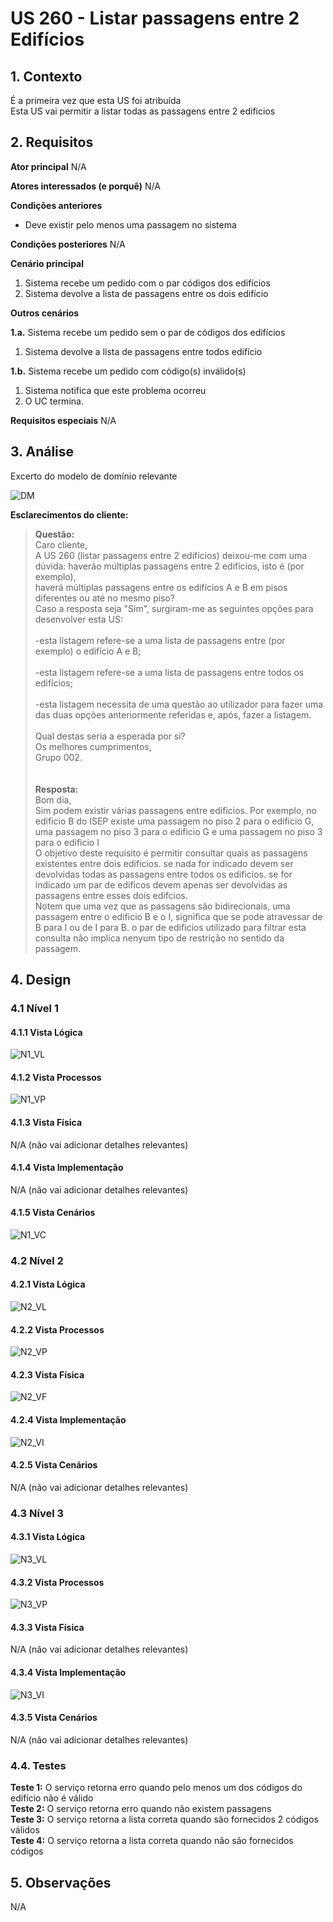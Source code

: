 # US 260 - Listar passagens entre 2 Edifícios

## 1. Contexto
É a primeira vez que esta US foi atribuída </br>
Esta US vai permitir a listar todas as passagens entre 2 edifícios 

## 2. Requisitos

**Ator principal**
N/A

**Atores interessados (e porquê)**
N/A

**Condições anteriores**
* Deve existir pelo menos uma passagem no sistema 

**Condições posteriores**
N/A

**Cenário principal**
1. Sistema recebe um pedido com o par códigos dos edifícios
2. Sistema devolve a lista de passagens entre os dois edifício

**Outros cenários**

**1.a.** Sistema recebe um pedido sem o par de códigos dos edifícios
1. Sistema devolve a lista de passagens entre todos edifício

**1.b.** Sistema recebe um pedido com código(s) inválido(s)
1. Sistema notifica que este problema ocorreu
2. O UC termina.

**Requisitos especiais**
N/A

## 3. Análise

Excerto do modelo de domínio relevante

![DM](../US_260/DM/DM.svg)

**Esclarecimentos do cliente:** </br>

> **Questão:** </br>
Caro cliente,</br>
A US 260 (listar passagens entre 2 edifícios) deixou-me com uma dúvida: haverão múltiplas passagens entre 2 edifícios, isto é (por exemplo),</br> haverá múltiplas passagens entre os edifícios A e B em pisos diferentes ou até no mesmo piso?</br>
Caso a resposta seja "Sim", surgiram-me as seguintes opções para desenvolver esta US:</br></br>
-esta listagem refere-se a uma lista de passagens entre (por exemplo) o edifício A e B;</br></br>
-esta listagem refere-se a uma lista de passagens entre todos os edifícios;</br></br>
-esta listagem necessita de uma questão ao utilizador para fazer uma das duas opções anteriormente referidas e, após, fazer a listagem.</br></br>
Qual destas seria a esperada por si?</br>
Os melhores cumprimentos,</br>
Grupo 002.</br></br></br>
**Resposta:** </br>
Bom dia,</br>
Sim podem existir várias passagens entre edificios. Por exemplo, no edificio B do ISEP existe uma passagem no piso 2 para o edificio G, uma passagem no piso 3 para o edificio G e uma passagem no piso 3 para o edificio I</br>
O objetivo deste requisito é permitir consultar quais as passagens existentes entre dois edificios. se nada for indicado devem ser devolvidas todas as passagens entre todos os edificios. se for indicado um par de edificos devem apenas ser devolvidas as passagens entre esses dois edifcios.</br>
Notem que uma vez que as passagens são bidirecionais, uma passagem entre o edificio B e o I, significa que se pode atravessar de B para I ou de I para B. o par de edificios utilizado para filtrar esta consulta não implica nenyum tipo de restrição no sentido da passagem.</br>


## 4. Design

### 4.1 Nível 1

#### 4.1.1 Vista Lógica
![N1_VL](../../N1/VL.svg)
#### 4.1.2 Vista Processos
![N1_VP](../US_260/N1/N1_VP.svg)
#### 4.1.3 Vista Física
N/A (não vai adicionar detalhes relevantes)
#### 4.1.4 Vista Implementação
N/A (não vai adicionar detalhes relevantes)
#### 4.1.5 Vista Cenários
![N1_VC](../../N1/VC.svg)


### 4.2 Nível 2

#### 4.2.1 Vista Lógica
![N2_VL](../../N2/VL.svg)
#### 4.2.2 Vista Processos
![N2_VP](../US_260/N2/N2_VP.svg)
#### 4.2.3 Vista Física
![N2_VF](../../N2/VF.svg)
#### 4.2.4 Vista Implementação
![N2_VI](../../N2/VI.svg)
#### 4.2.5 Vista Cenários
N/A (não vai adicionar detalhes relevantes)


### 4.3 Nível 3

#### 4.3.1 Vista Lógica
![N3_VL](../../N3/VL.svg)
#### 4.3.2 Vista Processos
![N3_VP](../US_260/N3/N3_VP.svg)
#### 4.3.3 Vista Física
N/A (não vai adicionar detalhes relevantes)
#### 4.3.4 Vista Implementação
![N3_VI](../US_260/N3/N3_VI.svg)
#### 4.3.5 Vista Cenários
N/A (não vai adicionar detalhes relevantes)


### 4.4. Testes

**Teste 1:** O serviço retorna erro quando pelo menos um dos códigos do edifício não é válido </br>
**Teste 2:** O serviço retorna erro quando não existem passagens </br>
**Teste 3:** O serviço retorna a lista correta quando são fornecidos 2 códigos válidos </br>
**Teste 4:** O serviço retorna a lista correta quando não são fornecidos códigos</br>


## 5. Observações
N/A
